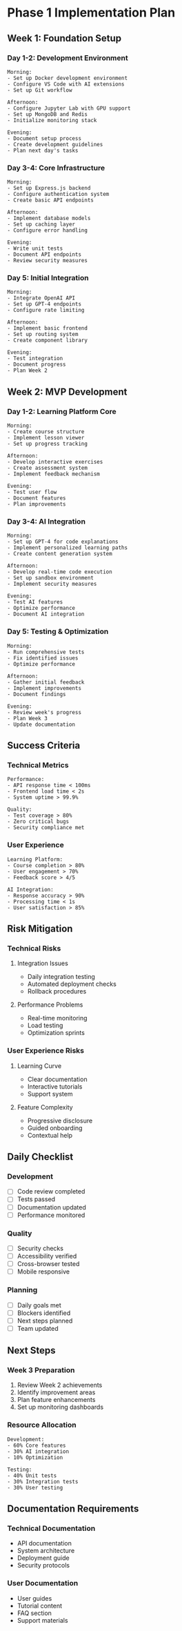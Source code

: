 # Phase 1 Implementation Plan

## Week 1: Foundation Setup

### Day 1-2: Development Environment
```plaintext
Morning:
- Set up Docker development environment
- Configure VS Code with AI extensions
- Set up Git workflow

Afternoon:
- Configure Jupyter Lab with GPU support
- Set up MongoDB and Redis
- Initialize monitoring stack

Evening:
- Document setup process
- Create development guidelines
- Plan next day's tasks
```

### Day 3-4: Core Infrastructure
```plaintext
Morning:
- Set up Express.js backend
- Configure authentication system
- Create basic API endpoints

Afternoon:
- Implement database models
- Set up caching layer
- Configure error handling

Evening:
- Write unit tests
- Document API endpoints
- Review security measures
```

### Day 5: Initial Integration
```plaintext
Morning:
- Integrate OpenAI API
- Set up GPT-4 endpoints
- Configure rate limiting

Afternoon:
- Implement basic frontend
- Set up routing system
- Create component library

Evening:
- Test integration
- Document progress
- Plan Week 2
```

## Week 2: MVP Development

### Day 1-2: Learning Platform Core
```plaintext
Morning:
- Create course structure
- Implement lesson viewer
- Set up progress tracking

Afternoon:
- Develop interactive exercises
- Create assessment system
- Implement feedback mechanism

Evening:
- Test user flow
- Document features
- Plan improvements
```

### Day 3-4: AI Integration
```plaintext
Morning:
- Set up GPT-4 for code explanations
- Implement personalized learning paths
- Create content generation system

Afternoon:
- Develop real-time code execution
- Set up sandbox environment
- Implement security measures

Evening:
- Test AI features
- Optimize performance
- Document AI integration
```

### Day 5: Testing & Optimization
```plaintext
Morning:
- Run comprehensive tests
- Fix identified issues
- Optimize performance

Afternoon:
- Gather initial feedback
- Implement improvements
- Document findings

Evening:
- Review week's progress
- Plan Week 3
- Update documentation
```

## Success Criteria

### Technical Metrics
```plaintext
Performance:
- API response time < 100ms
- Frontend load time < 2s
- System uptime > 99.9%

Quality:
- Test coverage > 80%
- Zero critical bugs
- Security compliance met
```

### User Experience
```plaintext
Learning Platform:
- Course completion > 80%
- User engagement > 70%
- Feedback score > 4/5

AI Integration:
- Response accuracy > 90%
- Processing time < 1s
- User satisfaction > 85%
```

## Risk Mitigation

### Technical Risks
1. Integration Issues
   - Daily integration testing
   - Automated deployment checks
   - Rollback procedures

2. Performance Problems
   - Real-time monitoring
   - Load testing
   - Optimization sprints

### User Experience Risks
1. Learning Curve
   - Clear documentation
   - Interactive tutorials
   - Support system

2. Feature Complexity
   - Progressive disclosure
   - Guided onboarding
   - Contextual help

## Daily Checklist

### Development
- [ ] Code review completed
- [ ] Tests passed
- [ ] Documentation updated
- [ ] Performance monitored

### Quality
- [ ] Security checks
- [ ] Accessibility verified
- [ ] Cross-browser tested
- [ ] Mobile responsive

### Planning
- [ ] Daily goals met
- [ ] Blockers identified
- [ ] Next steps planned
- [ ] Team updated

## Next Steps

### Week 3 Preparation
1. Review Week 2 achievements
2. Identify improvement areas
3. Plan feature enhancements
4. Set up monitoring dashboards

### Resource Allocation
```plaintext
Development:
- 60% Core features
- 30% AI integration
- 10% Optimization

Testing:
- 40% Unit tests
- 30% Integration tests
- 30% User testing
```

## Documentation Requirements

### Technical Documentation
- API documentation
- System architecture
- Deployment guide
- Security protocols

### User Documentation
- User guides
- Tutorial content
- FAQ section
- Support materials 